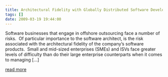 ```yaml
---
title: Architectural Fidelity with Globally Distributed Software Development Teams
tags: []
date: 2009-03-19 19:44:00
---
```


Software businesses that engage in offshore outsourcing face a number of risks.&#160; Of particular importance to the software architect, is the risk associated with the architectural fidelity of the company’s software products.&#160; Small and mid-sized enterprises (SMEs) and ISVs face greater levels of difficulty than do their large enterprise counterparts when it comes to managing [...]

[read more](http://walterpinson.sys-con.com/node/885658)